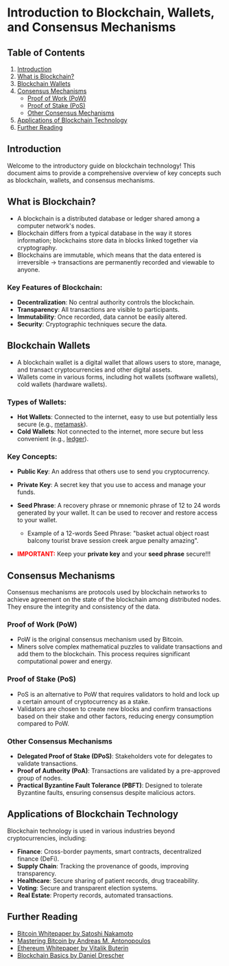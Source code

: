 # Introduction to Blockchain, Wallets, and Consensus Mechanisms

## Table of Contents

1. [Introduction](#introduction)
2. [What is Blockchain?](#what-is-blockchain)
3. [Blockchain Wallets](#blockchain-wallets)
4. [Consensus Mechanisms](#consensus-mechanisms)
   - [Proof of Work (PoW)](#proof-of-work-pow)
   - [Proof of Stake (PoS)](#proof-of-stake-pos)
   - [Other Consensus Mechanisms](#other-consensus-mechanisms)
5. [Applications of Blockchain Technology](#applications-of-blockchain-technology)
6. [Further Reading](#further-reading)

## Introduction

Welcome to the introductory guide on blockchain technology! This document aims to provide a comprehensive overview of key concepts such as blockchain, wallets, and consensus mechanisms.

## What is Blockchain?

- A blockchain is a distributed database or ledger shared among a computer network's nodes.
- Blockchain differs from a typical database in the way it stores information; blockchains store data in blocks linked together via cryptography.
- Blockchains are immutable, which means that the data entered is irreversible → transactions are permanently recorded and viewable to anyone.

### Key Features of Blockchain:

- **Decentralization**: No central authority controls the blockchain.
- **Transparency**: All transactions are visible to participants.
- **Immutability**: Once recorded, data cannot be easily altered.
- **Security**: Cryptographic techniques secure the data.

## Blockchain Wallets

- A blockchain wallet is a digital wallet that allows users to store, manage, and transact cryptocurrencies and other digital assets.
- Wallets come in various forms, including hot wallets (software wallets), cold wallets (hardware wallets).

### Types of Wallets:

- **Hot Wallets**: Connected to the internet, easy to use but potentially less secure (e.g., [metamask](https://metamask.io/)).
- **Cold Wallets**: Not connected to the internet, more secure but less convenient (e.g., [ledger](https://shop.ledger.com/)).

### Key Concepts:

- **Public Key**: An address that others use to send you cryptocurrency.
- **Private Key**: A secret key that you use to access and manage your funds.
- **Seed Phrase**: A recovery phrase or mnemonic phrase of 12 to 24 words generated by your wallet. It can be used to recover and restore access to your wallet.

  - Example of a 12-words Seed Phrase: "basket actual object roast balcony tourist brave session creek argue penalty amazing".

- <span style="color:red;">**IMPORTANT:**</span> Keep your **private key** and your **seed phrase** secure!!!

## Consensus Mechanisms

Consensus mechanisms are protocols used by blockchain networks to achieve agreement on the state of the blockchain among distributed nodes. They ensure the integrity and consistency of the data.

### Proof of Work (PoW)

- PoW is the original consensus mechanism used by Bitcoin.
- Miners solve complex mathematical puzzles to validate transactions and add them to the blockchain. This process requires significant computational power and energy.

### Proof of Stake (PoS)

- PoS is an alternative to PoW that requires validators to hold and lock up a certain amount of cryptocurrency as a stake.
- Validators are chosen to create new blocks and confirm transactions based on their stake and other factors, reducing energy consumption compared to PoW.

### Other Consensus Mechanisms

- **Delegated Proof of Stake (DPoS)**: Stakeholders vote for delegates to validate transactions.
- **Proof of Authority (PoA)**: Transactions are validated by a pre-approved group of nodes.
- **Practical Byzantine Fault Tolerance (PBFT)**: Designed to tolerate Byzantine faults, ensuring consensus despite malicious actors.

## Applications of Blockchain Technology

Blockchain technology is used in various industries beyond cryptocurrencies, including:

- **Finance**: Cross-border payments, smart contracts, decentralized finance (DeFi).
- **Supply Chain**: Tracking the provenance of goods, improving transparency.
- **Healthcare**: Secure sharing of patient records, drug traceability.
- **Voting**: Secure and transparent election systems.
- **Real Estate**: Property records, automated transactions.

## Further Reading

- [Bitcoin Whitepaper by Satoshi Nakamoto](https://bitcoin.org/bitcoin.pdf)
- [Mastering Bitcoin by Andreas M. Antonopoulos](https://github.com/bitcoinbook/bitcoinbook)
- [Ethereum Whitepaper by Vitalik Buterin](https://ethereum.org/en/whitepaper/)
- [Blockchain Basics by Daniel Drescher](https://www.springer.com/gp/book/9781484226032)
